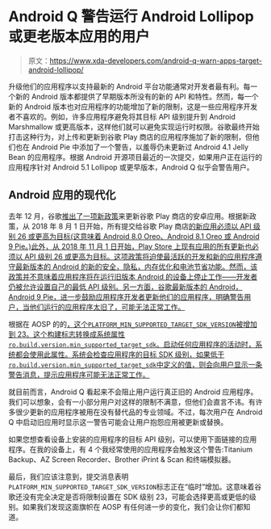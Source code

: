 # Android Q 警告运行 Android Lollipop 或更老版本应用的用户

> 原文：<https://www.xda-developers.com/android-q-warn-apps-target-android-lollipop/>

升级他们的应用程序以支持最新的 Android 平台功能通常对开发者最有利。每一个新的 Android 版本都提供了早期版本所没有的新的 API 和特性。然而，每一个新的 Android 版本也对应用程序的功能增加了新的限制，这是一些应用程序开发者不喜欢的。例如，许多应用程序避免将其目标 API 级别提升到 Android Marshmallow 或更高版本，这样他们就可以避免实现运行时权限。谷歌最终开始打击这种行为，对上传和更新到谷歌 Play 商店的应用程序施加了新的限制，但他们也在 Android Pie 中添加了一个警告，以羞辱仍未更新过 Android 4.1 Jelly Bean 的应用程序。根据 Android 开源项目最近的一次提交，如果用户正在运行的应用程序针对 Android 5.1 Lollipop 或更早版本，Android Q 似乎会警告用户。

## Android 应用的现代化

去年 12 月，谷歌[推出了一项新政策](https://www.xda-developers.com/play-store-updated-requirements-api-level-64-bit/)来更新谷歌 Play 商店的安卓应用。根据新政策，从 2018 年 8 月 1 日开始，所有提交给谷歌 Play 商店[的新应用必须以 API 级别 26 或更高为目标(这意味着 Android 8.0 Oreo、Android 8.1 Oreo 或 Android 9 Pie。)此外，从 2018 年 11 月 1 日开始，Play Store 上现有应用的所有更新也必须以 API 级别 26 或更高为目标。这项政策将迫使最活跃的开发和新的应用程序遵守最新版本的 Android 的新的安全，隐私，内存优化和电池节省功能。然而，该政策并不意味着应用程序将在运行旧版本 Android 的设备上停止工作——开发者仍被允许设置自己的最低 API 级别。另一方面，谷歌最新版本的 Android，Android 9 Pie，进一步鼓励应用程序开发者更新他们的应用程序，明确警告用户，当他们运行的应用程序太旧了，可能无法正常工作。](https://www.xda-developers.com/developers-new-app-play-store-api-level-26/)

根据在 AOSP 的的[，这个`PLATFORM_MIN_SUPPORTED_TARGET_SDK_VERSION`被增加到 23。这个构建标志转换成系统属性`ro.build.version.min_supported_target_sdk`。启动任何应用程序的活动时，系统都会使用此属性。系统会检查应用程序的目标 SDK 级别，如果低于`ro.build.version.min_supported_target_sdk`中定义的值，则会向用户显示一条警告消息，提示应用程序可能无法正常工作。](https://android-review.googlesource.com/c/platform/build/+/737545)

就目前而言，Android Q 看起来不会阻止用户运行真正旧的 Android 应用程序。我们可以想象，会有一小部分用户对这样的限制不满意，但他们会直言不讳。有许多很少更新的应用程序被用在没有替代品的专业领域。不过，每次用户在 Android Q 中启动旧应用时显示这一警告可能会让用户抱怨应用被更新或替换。

如果您想查看设备上安装的应用程序的目标 API 级别，可以使用下面链接的应用程序。在我的设备上，有 4 个我经常使用的应用程序会触发这个警告:Titanium Backup、AZ Screen Recorder、Brother iPrint & Scan 和终端模拟器。

最后，我们应该注意到，提交消息表明`PLATFORM_MIN_SUPPORTED_TARGET_SDK_VERSION`标志正在“临时”增加。这意味着谷歌还没有完全决定是否将限制设置在 SDK 级别 23，可能会选择更高或更低的级别。如果我们发现这面旗帜在 AOSP 有任何进一步的变化，我们会让你们都知道。